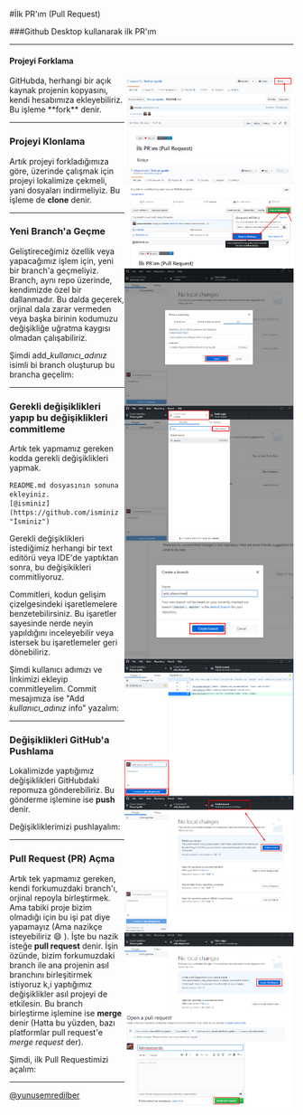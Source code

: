 #İlk PR'ım (Pull Request)

###Github Desktop kullanarak ilk PR'ım

------------


#### Projeyi Forklama
<img align="right" width="300" src="assets/forking.png" alt="repoyu forklama" />
GitHubda, herhangi bir açık kaynak projenin kopyasını, kendi hesabımıza ekleyebiliriz.
Bu işleme **fork** denir.

------------


### Projeyi Klonlama
<img align="right" width="300" src="assets/cloning.png" alt="repoyu klonlama" />
<img align="right" width="300" src="assets/cloning2.png" alt="repoyu klonlama 2" />

Artık projeyi forkladığımıza göre, üzerinde çalışmak için projeyi lokalimize çekmeli, yani dosyaları indirmeliyiz.
Bu işleme de **clone** denir.

------------
### Yeni Branch'a Geçme

<img align="right" width="300" src="assets/newbranch.png" alt="yeni dal" />
<img align="right" width="300" src="assets/newbranc.png" alt="yeni dal 2" />

Geliştireceğimiz özellik veya yapacağımız işlem için, yeni bir branch'a geçmeliyiz.
Branch, aynı repo üzerinde, kendimizde özel bir dallanmadır.
Bu dalda geçerek, orjinal dala zarar vermeden veya başka birinin kodumuzu değişikliğe uğratma kaygısı olmadan çalışabiliriz.

Şimdi add_*kullanıcı_adınız* isimli bi branch oluşturup bu brancha geçelim:

------------
### Gerekli değişiklikleri yapıp bu değişiklikleri commitleme

Artık tek yapmamız gereken kodda gerekli değişiklikleri yapmak.

    README.md dosyasının sonuna ekleyiniz.
    [@isminiz](https://github.com/isminiz "İsminiz")

<img align="right" width="300" src="assets/commit.png" alt="commit" />

Gerekli değişiklikleri istediğimiz herhangi bir text editörü veya IDE'de yaptıktan sonra, bu değişikikleri commitliyoruz.

Commitleri, kodun gelişim çizelgesindeki işaretlemelere benzetebilirsiniz.
Bu işaretler sayesinde nerde neyin yapıldığını inceleyebilir veya istersek bu işaretlemeler geri dönebiliriz.

Şimdi kullanıcı adımızı ve linkimizi ekleyip commitleyelim.
Commit mesajımıza ise "Add *kullanıcı_adınız* info" yazalım:

------------

### Değişiklikleri GitHub'a Pushlama

<img align="right" width="300" src="assets/push.png" alt="push" />

Lokalimizde yaptığımız değişiklikleri GitHubdaki repomuza gönderebiliriz.
Bu gönderme işlemine ise **push** denir.

Değişikliklerimizi pushlayalım:


------------
### Pull Request (PR) Açma


<img align="right" width="300" src="assets/pr.png" alt="pr" />
<img align="right" width="300" src="assets/pr2.png" alt="pr" />

Artık tek yapmamız gereken, kendi forkumuzdaki branch'ı, orjinal repoyla birleştirmek.
Ama tabiki proje bizim olmadığı için bu işi pat diye yapamayız (Ama nazikçe isteyebiliriz :smile: ).
İşte bu nazik isteğe **pull request** denir.
İşin özünde, bizim forkumuzdaki branch ile ana projenin asıl branchını birleşitirmek istiyoruz k,i yaptığımız değişiklikler asıl projeyi de etkilesin.
Bu branch birleştirme işlemine ise **merge** denir (Hatta bu yüzden, bazı platformlar pull request'e *merge request* der).

Şimdi, ilk Pull Requestimizi açalım:

---
[@yunusemredilber](https://github.com/yunusemredilber "Yunus Emre Dilber")






